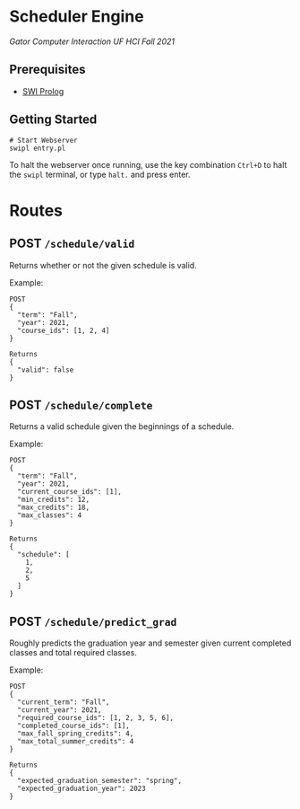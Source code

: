 # Scheduler Engine
*Gator Computer Interaction UF HCI Fall 2021*

## Prerequisites

* [SWI Prolog](https://www.swi-prolog.org/Download.html)

## Getting Started

```
# Start Webserver
swipl entry.pl
```

To halt the webserver once running, use the key combination `Ctrl+D` to halt the `swipl` terminal, or type `halt.` and press enter.

# Routes

## POST `/schedule/valid`

Returns whether or not the given schedule is valid.

Example:

```
POST
{
  "term": "Fall",
  "year": 2021,
  "course_ids": [1, 2, 4]
}

Returns
{
  "valid": false
}
```

## POST `/schedule/complete`

Returns a valid schedule given the beginnings of a schedule.

Example:

```
POST
{
  "term": "Fall",
  "year": 2021,
  "current_course_ids": [1],
  "min_credits": 12,
  "max_credits": 18,
  "max_classes": 4
}

Returns
{
  "schedule": [
    1,
    2,
    5
  ]
}
```

## POST `/schedule/predict_grad`

Roughly predicts the graduation year and semester given current completed classes and total required classes.

Example:

```
POST
{
  "current_term": "Fall",
  "current_year": 2021,
  "required_course_ids": [1, 2, 3, 5, 6],
  "completed_course_ids": [1],
  "max_fall_spring_credits": 4,
  "max_total_summer_credits": 4
}

Returns
{
  "expected_graduation_semester": "spring",
  "expected_graduation_year": 2023
}
```
